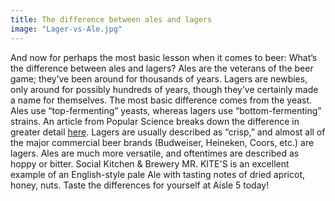 ```yaml
---
title: The difference between ales and lagers
image: "Lager-vs-Ale.jpg"
---
```

And now for perhaps the most basic lesson when it comes to beer: What’s the difference between ales and lagers? Ales are the veterans of the beer game; they’ve been around for thousands of years. Lagers are newbies, only around for possibly hundreds of years, though they’ve certainly made a name for themselves. The most basic difference comes from the yeast. Ales use “top-fermenting” yeasts, whereas lagers use “bottom-fermenting” strains. An article from Popular Science breaks down the difference in greater detail [here](http://www.popsci.com/science/article/2013-01/beersci-what-difference-between-lager-and-ale). Lagers are usually described as “crisp,” and almost all of the major commercial beer brands (Budweiser, Heineken, Coors, etc.) are lagers. Ales are much more versatile, and oftentimes are described as hoppy or bitter. Social Kitchen & Brewery MR. KITE'S is an excellent example of an English-style pale Ale with tasting notes of dried apricot, honey, nuts. Taste the differences for yourself at Aisle 5 today!